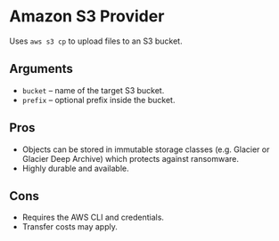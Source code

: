# Amazon S3 Provider

Uses `aws s3 cp` to upload files to an S3 bucket.

## Arguments
- `bucket` – name of the target S3 bucket.
- `prefix` – optional prefix inside the bucket.

## Pros
- Objects can be stored in immutable storage classes (e.g. Glacier or Glacier Deep Archive) which protects against ransomware.
- Highly durable and available.

## Cons
- Requires the AWS CLI and credentials.
- Transfer costs may apply.
